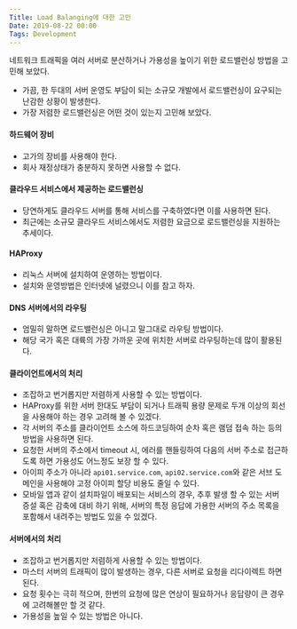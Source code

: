 ```yaml
---
Title: Load Balanging에 대한 고민
Date: 2019-08-22 00:00
Tags: Development
---
```



네트워크 트래픽을 여러 서버로 분산하거나 가용성을 높이기 위한 로드밸런싱 방법을 고민해 보았다.

* 가끔, 한 두대의 서버 운영도 부담이 되는 소규모 개발에서 로드밸런싱이 요구되는 난감한 상황이 발생한다.
* 가장 저렴한 로드밸런싱은 어떤 것이 있는지 고민해 보았다.

#### 하드웨어 장비

* 고가의 장비를 사용해야 한다.
* 회사 재정상태가 충분하지 못하면 사용할 수 없다.

#### 클라우드 서비스에서 제공하는 로드밸런싱

* 당연하게도 클라우드 서버를 통해 서비스를 구축하였다면 이를 사용하면 된다.
* 최근에는 소규모 클라우드 서비스에서도 저렴한 요금으로 로드밸런싱을 지원하는 추세이다.

#### HAProxy

* 리눅스 서버에 설치하여 운영하는 방법이다.
* 설치와 운영방법은 인터넷에 널렸으니 이를 참고 하자.

#### DNS 서버에서의 라우팅

* 엄밀히 말하면 로드밸런싱은 아니고 말그대로 라우팅 방법이다.
* 해당 국가 혹은 대륙의 가장 가까운 곳에 위치한 서버로 라우팅하는데 많이 활용된다.

#### 클라이언트에서의 처리

* 조잡하고 번거롭지만 저렴하게 사용할 수 있는 방법이다.
* HAProxy를 위한 서버 한대도 부담이 되거나 트래픽 용량 문제로 두개 이상의 회선을 사용해야 하는 경우 고려해 볼 수 있겠다.
* 각 서버의 주소를 클라이언트 소스에 하드코딩하여 순차 혹은 램덤 접속 하는 등의 방법을 사용하면 된다.
* 요청한 서버의 주소에서 timeout 시, 에러를 핸들링하여 다음의 서버 주소로 접근하도록 하면 가용성도 어느정도 보장 할 수 있다.
* 아이피 주소가 아니라 `api01.service.com`, `api02.service.com`와 같은 서브 도메인을 사용해야 고정 아이피 할당 비용도 줄일 수 있다.
* 모바일 앱과 같이 설치파일이 배포되는 서비스의 경우, 추후 발생 할 수 있는 서버 증설 혹은 감축에 대비 하기 위해, 서버의 특정 응답에 가용한 서버의 주소 목록을 포함해서 내려주는 방법도 있을 수 있겠다.

#### 서버에서의 처리

* 조잡하고 번거롭지만 저렴하게 사용할 수 있는 방법이다.
* 마스터 서버의 트래픽이 많이 발생하는 경우, 다른 서버로 요청을 리다이렉트 하면 된다.
* 요청 횟수는 극히 적으며, 한번의 요청에 많은 연상이 필요하거나 응답량이 큰 경우에 고려해볼만 할 것 같다.
* 가용성을 높일 수 있는 방법은 아니다.
